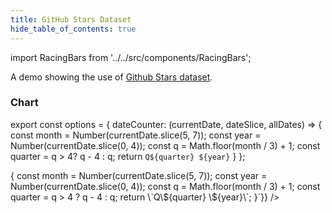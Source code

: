 ```yaml
---
title: GitHub Stars Dataset
hide_table_of_contents: true
---
```


import RacingBars from '../../src/components/RacingBars';

A demo showing the use of [Github Stars dataset](/docs/sample-datasets#github-stars).

<!--truncate-->

### Chart

export const options = {
dateCounter: (currentDate, dateSlice, allDates) => {
const month = Number(currentDate.slice(5, 7));
const year = Number(currentDate.slice(0, 4));
const q = Math.floor(month / 3) + 1;
const quarter = q > 4? q - 4 : q;
return `Q${quarter} ${year}`
}
};

<div className="gallery">
  <RacingBars
    dataUrl="/data/gh-star.csv"
    dataType="csv"
    title="Top Programming Languages"
    subTitle="Github Stars"
    makeCumulative={true}
    dateCounter={options.dateCounter}
    dynamicProps={{dateCounter: `(currentDate, dateSlice, allDates) => {
    const month = Number(currentDate.slice(5, 7));
    const year = Number(currentDate.slice(0, 4));
    const q = Math.floor(month / 3) + 1;
    const quarter = q > 4 ? q - 4 : q;
    return \`Q\${quarter} \${year}\`;
  }`}}
  />
</div>
